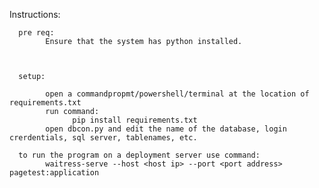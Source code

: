 Instructions:

      pre req:
            Ensure that the system has python installed.



      setup:

            open a commandpropmt/powershell/terminal at the location of requirements.txt
            run command:
                  pip install requirements.txt
            open dbcon.py and edit the name of the database, login crerdentials, sql server, tablenames, etc.

      to run the program on a deployment server use command:
            waitress-serve --host <host ip> --port <port address> pagetest:application
  
